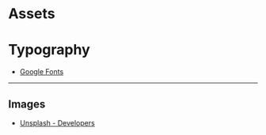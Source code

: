 # Assets

# Typography

* [Google Fonts](https://fonts.google.com)

---

## Images

* [Unsplash - Developers](https://unsplash.com/developers)